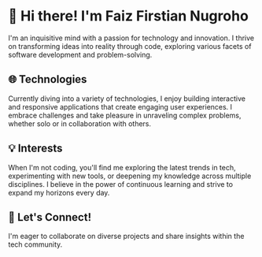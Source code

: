 # 👋 Hi there! I'm Faiz Firstian Nugroho

I'm an inquisitive mind with a passion for technology and innovation. I thrive on transforming ideas into reality through code, exploring various facets of software development and problem-solving.

## 🌐 Technologies

Currently diving into a variety of technologies, I enjoy building interactive and responsive applications that create engaging user experiences. I embrace challenges and take pleasure in unraveling complex problems, whether solo or in collaboration with others.

## 💡 Interests

When I'm not coding, you'll find me exploring the latest trends in tech, experimenting with new tools, or deepening my knowledge across multiple disciplines. I believe in the power of continuous learning and strive to expand my horizons every day.

## 🚀 Let's Connect!

I'm eager to collaborate on diverse projects and share insights within the tech community.
